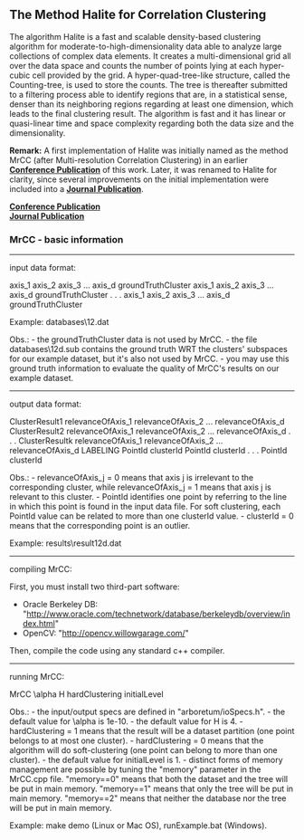 <h2>The Method Halite for Correlation Clustering</h2>

<p>
    The algorithm Halite is a fast and scalable density-based clustering algorithm for moderate-to-high-dimensionality data able to analyze large collections of complex data elements. It creates a multi-dimensional grid all over the data space and counts the number of points lying at each hyper-cubic cell provided by the grid. A hyper-quad-tree-like structure, called the Counting-tree, is used to store the counts. The tree is thereafter submitted to a filtering process able to identify regions that are, in a statistical sense, denser than its neighboring regions regarding at least one dimension, which leads to the final clustering result. The algorithm is fast and it has linear or quasi-linear time and space complexity regarding both the data size and the dimensionality.
</p>
<p>
    <b>Remark:</b> A first implementation of Halite was initially named as the method MrCC (after Multi-resolution Correlation Clustering) in an earlier <a href="http://doi.ieeecomputersociety.org/10.1109/ICDE.2010.5447924"><b>Conference Publication</b></a> of this work. Later, it was renamed to Halite for clarity, since several improvements on the initial implementation were included into a <a href="http://doi.ieeecomputersociety.org/10.1109/TKDE.2011.176"><b>Journal Publication</b></a>.
</p>
<p>
    <a href="http://doi.ieeecomputersociety.org/10.1109/ICDE.2010.5447924"><b>Conference Publication</b></a><br/>
    <a href="http://doi.ieeecomputersociety.org/10.1109/TKDE.2011.176"><b>Journal Publication</b></a>
</p>

<h3>MrCC - basic information</h3>

*******************************************************************

input data format:
 
axis_1 axis_2 axis_3 ... axis_d groundTruthCluster
axis_1 axis_2 axis_3 ... axis_d groundTruthCluster
				.
				.
				.
axis_1 axis_2 axis_3 ... axis_d groundTruthCluster				

Example: databases\12.dat

Obs.: - the groundTruthCluster data is not used by MrCC.
      - the file databases\12d.sub contains the ground truth WRT the clusters' subspaces for our example dataset, but it's also not used by MrCC.
      - you may use this ground truth information to evaluate the quality of MrCC's results on our example dataset.

*******************************************************************

output data format: 

ClusterResult1 relevanceOfAxis_1 relevanceOfAxis_2 ... relevanceOfAxis_d
ClusterResult2 relevanceOfAxis_1 relevanceOfAxis_2 ... relevanceOfAxis_d
				.
				.
				.
ClusterResultk relevanceOfAxis_1 relevanceOfAxis_2 ... relevanceOfAxis_d
LABELING
PointId clusterId
PointId clusterId
	.
	.
	.
PointId clusterId

Obs.: - relevanceOfAxis_j = 0 means that axis j is irrelevant to the corresponding cluster, while relevanceOfAxis_j = 1 means that axis j is relevant to this cluster.
      - PointId identifies one point by referring to the line in which this point is found in the input data file. For soft clustering, each PointId value can be related to more than one clusterId value.
      - clusterId = 0 means that the corresponding point is an outlier.

Example: results\result12d.dat

*******************************************************************
compiling MrCC:

First, you must install two third-part software:
   - Oracle Berkeley DB: "http://www.oracle.com/technetwork/database/berkeleydb/overview/index.html"
   - OpenCV: "http://opencv.willowgarage.com/"

Then, compile the code using any standard c++ compiler.

*******************************************************************

running MrCC:

MrCC \alpha H hardClustering initialLevel

Obs.: - the input/output specs are defined in "arboretum/ioSpecs.h".
      - the default value for \alpha is 1e-10.
      - the default value for H is 4.
      - hardClustering = 1 means that the result will be a dataset partition (one point belongs to at most one cluster).
      - hardClustering = 0 means that the algorithm will do soft-clustering (one point can belong to more than one cluster).
      - the default value for initialLevel is 1.
      - distinct forms of memory management are possible by tuning the "memory" parameter in the MrCC.cpp file. "memory==0" means that both the dataset and the tree will be put in main memory. "memory==1" means that only the tree will be put in main memory. "memory==2" means that neither the database nor the tree will be put in main memory.

Example: make demo (Linux or Mac OS), runExample.bat (Windows).
